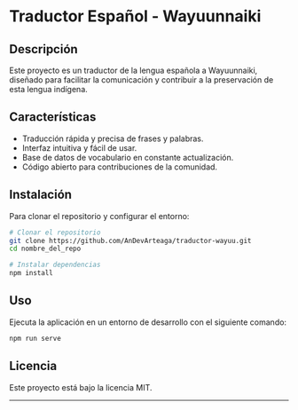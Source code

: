 # Traductor Español - Wayuunnaiki

## Descripción
Este proyecto es un traductor de la lengua española a Wayuunnaiki, diseñado para facilitar la comunicación y contribuir a la preservación de esta lengua indígena. 

## Características
- Traducción rápida y precisa de frases y palabras.
- Interfaz intuitiva y fácil de usar.
- Base de datos de vocabulario en constante actualización.
- Código abierto para contribuciones de la comunidad.

## Instalación
Para clonar el repositorio y configurar el entorno:

```bash
# Clonar el repositorio
git clone https://github.com/AnDevArteaga/traductor-wayuu.git
cd nombre_del_repo

# Instalar dependencias
npm install
```

## Uso
Ejecuta la aplicación en un entorno de desarrollo con el siguiente comando:

```bash
npm run serve
```

## Licencia
Este proyecto está bajo la licencia MIT.

---

